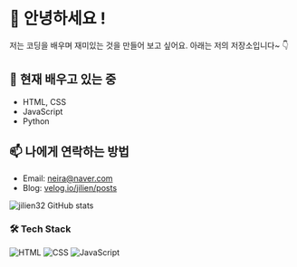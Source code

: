 # 👋 안녕하세요 !

저는 코딩을 배우며 재미있는 것을 만들어 보고 싶어요.
아래는 저의 저장소입니다~ 👇

## 🌱 현재 배우고 있는 중
- HTML, CSS
- JavaScript
- Python

## 📫 나에게 연락하는 방법
- Email: neira@naver.com
- Blog: [velog.io/jilien/posts](https://velog.io/@jilien/posts)
  
![jilien32 GitHub stats](https://github-readme-stats.vercel.app/api?username=jilien32&show_icons=true&theme=tokyonight)


### 🛠 Tech Stack
![HTML](https://img.shields.io/badge/HTML-E34F26?style=flat&logo=html5&logoColor=white)
![CSS](https://img.shields.io/badge/CSS-1572B6?style=flat&logo=css3&logoColor=white)
![JavaScript](https://img.shields.io/badge/JavaScript-F7DF1E?style=flat&logo=javascript&logoColor=black)
